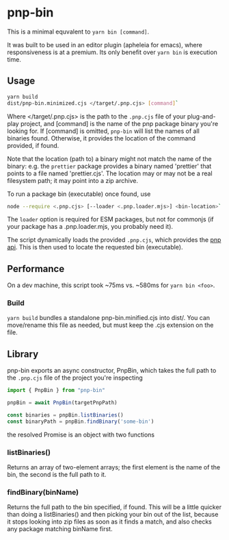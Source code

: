 # pnp-bin

This is a minimal equvalent to `yarn bin [command]`.

It was built to be used in an editor plugin (apheleia for emacs),
where responsiveness is at a premium.  Its only benefit over
`yarn bin` is execution time.

## Usage

```bash
yarn build
dist/pnp-bin.minimized.cjs </target/.pnp.cjs> [command]`
```

Where </target/.pnp.cjs> is the path to the `.pnp.cjs` file of your
plug-and-play project, and [command] is the name of the pnp package
binary you're looking for. If [command] is omitted, `pnp-bin` will
list the names of all binaries found. Otherwise, it provides the
location of the command provided, if found.

Note that the location (path to) a binary might not match the name of
the binary: e.g. the `prettier` package provides a binary named
'prettier' that points to a file named 'prettier.cjs'. The location
may or may not be a real filesystem path; it may point into a zip
archive.

To run a package bin (executable) once found, use

```bash
node --require <.pnp.cjs> [--loader <.pnp.loader.mjs>] <bin-location>`
```

The `loader` option is required for ESM packages, but not for commonjs
(if your package has a .pnp.loader.mjs, you probably need it).

The script dynamically loads the provided `.pnp.cjs`, which provides
the [pnp api](https://yarnpkg.com/advanced/pnpapi). This is then used
to locate the requested bin (executable).

## Performance

On a dev machine, this script took ~75ms vs. ~580ms for
`yarn bin <foo>`.

### Build

`yarn build` bundles a standalone pnp-bin.minified.cjs into dist/.
You can move/rename this file as needed, but must keep the .cjs
extension on the file.

## Library

pnp-bin exports an async constructor, PnpBin, which takes the full
path to the `.pnp.cjs` file of the project you're inspecting

```js
import { PnpBin } from "pnp-bin"

pnpBin = await PnpBin(targetPnpPath)

const binaries = pnpBin.listBinaries()
const binaryPath = pnpBin.findBinary('some-bin')
```

the resolved Promise is an object with two functions

### listBinaries()

Returns an array of two-element arrays; the first element is
the name of the bin, the second is the full path to it.

### findBinary(binName)

Returns the full path to the bin specified, if found.  This will
be a little quicker than doing a listBinaries() and then picking
your bin out of the list, because it stops looking into zip files
as soon as it finds a match, and also checks any package matching
binName first.
